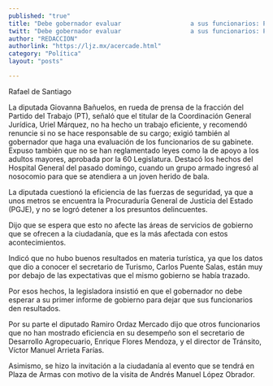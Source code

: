 ```yaml
---
published: "true"
title: "Debe gobernador evaluar                   a sus funcionarios: PT "
twitt: "Debe gobernador evaluar                   a sus funcionarios: PT "
author: "REDACCION"
authorlink: "https://ljz.mx/acercade.html"
category: "Política"
layout: "posts"

---
```



  Rafael de Santiago



  La diputada Giovanna Bañuelos, en rueda de prensa de la fracción del Partido del Trabajo (PT), señaló que el titular de la Coordinación General Jurídica, Uriel Márquez, no ha hecho un trabajo eficiente, y recomendó renuncie si no se hace responsable de su cargo; exigió también al gobernador que haga una evaluación de los funcionarios de su gabinete. Expuso también que no se han reglamentado leyes como la de apoyo a los adultos mayores, aprobada por la 60 Legislatura. Destacó los hechos del Hospital General del pasado domingo, cuando un grupo armado ingresó al nosocomio para que se atendiera a un joven herido de bala.



  La diputada cuestionó la eficiencia de las fuerzas de seguridad, ya que a unos metros se encuentra la Procuraduría General de Justicia del Estado (PGJE), y no se logró detener a los presuntos delincuentes.



  Dijo que se espera que esto no afecte las áreas de servicios de gobierno que se ofrecen a la ciudadanía, que es la más afectada con estos acontecimientos.



  Indicó que no hubo buenos resultados en materia turística, ya que los datos que dio a conocer el secretario de Turismo, Carlos Puente Salas, están muy por debajo de las expectativas que el mismo gobierno se había trazado.



  Por esos hechos, la legisladora insistió en que el gobernador no debe esperar a su primer informe de gobierno para dejar que sus funcionarios den resultados.



  Por su parte el diputado Ramiro Ordaz Mercado dijo que otros funcionarios que no han mostrado eficiencia en su desempeño son el secretario de Desarrollo Agropecuario, Enrique Flores Mendoza, y el director de Tránsito, Víctor Manuel Arrieta Farías.



  Asimismo, se hizo la invitación a la ciudadanía al evento que se tendrá en Plaza de Armas con motivo de la visita de Andrés Manuel López Obrador.

